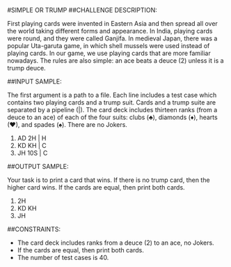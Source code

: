 #SIMPLE OR TRUMP
##CHALLENGE DESCRIPTION:

First playing cards were invented in Eastern Asia and then spread all over the world taking different forms and appearance. In India, playing cards were round, and they were called Ganjifa. In medieval Japan, there was a popular Uta-garuta game, in which shell mussels were used instead of playing cards. 
In our game, we use playing cards that are more familiar nowadays. The rules are also simple: an ace beats a deuce (2) unless it is a trump deuce.

##INPUT SAMPLE:

The first argument is a path to a file. Each line includes a test case which contains two playing cards and a trump suit. Cards and a trump suite are separated by a pipeline (|). The card deck includes thirteen ranks (from a deuce to an ace) of each of the four suits: clubs (♣), diamonds (♦), hearts (♥), and spades (♠). There are no Jokers.


1. AD 2H | H
2. KD KH | C
3. JH 10S | C

##OUTPUT SAMPLE:

Your task is to print a card that wins. If there is no trump card, then the higher card wins. If the cards are equal, then print both cards.

1. 2H
2. KD KH
3. JH


##CONSTRAINTS:
* The card deck includes ranks from a deuce (2) to an ace, no Jokers.
* If the cards are equal, then print both cards.
* The number of test cases is 40.
